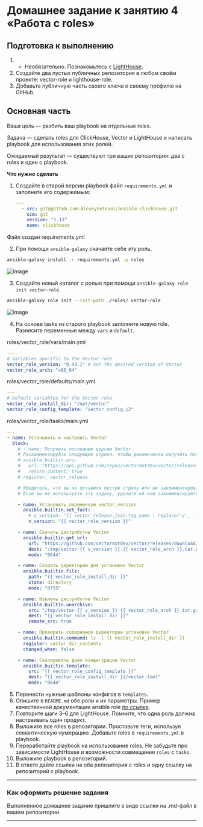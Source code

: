 # Домашнее задание к занятию 4 «Работа с roles»

## Подготовка к выполнению

1. * Необязательно. Познакомьтесь с [LightHouse](https://youtu.be/ymlrNlaHzIY?t=929).
2. Создайте два пустых публичных репозитория в любом своём проекте: vector-role и lighthouse-role.
3. Добавьте публичную часть своего ключа к своему профилю на GitHub.

## Основная часть

Ваша цель — разбить ваш playbook на отдельные roles. 

Задача — сделать roles для ClickHouse, Vector и LightHouse и написать playbook для использования этих ролей. 

Ожидаемый результат — существуют три ваших репозитория: два с roles и один с playbook.

**Что нужно сделать**

1. Создайте в старой версии playbook файл `requirements.yml` и заполните его содержимым:

   ```yaml
   ---
     - src: git@github.com:AlexeySetevoi/ansible-clickhouse.git
       scm: git
       version: "1.13"
       name: clickhouse 
   ```

Файл создан requirements.yml

2. При помощи `ansible-galaxy` скачайте себе эту роль.

```bash
ansible-galaxy install -r requirements.yml -p roles
```
![image](https://github.com/user-attachments/assets/dea4e9cc-f851-4c37-833c-cc089bdc4460)

3. Создайте новый каталог с ролью при помощи `ansible-galaxy role init vector-role`.

```bash
ansible-galaxy role init --init-path ./roles/ vector-role
```
![image](https://github.com/user-attachments/assets/aac4c4dd-43fd-467f-b82a-5f47589dcf04)
 
4. На основе tasks из старого playbook заполните новую role. Разнесите переменные между `vars` и `default`. 

roles/vector_role/vars/main.yml

```yml
---
# Variables specific to the Vector role
vector_role_version: "0.43.1" # Set the desired version of Vector
vector_role_arch: "x86_64"
```
roles/vector_role/defaults/main.yml
```yml
---
# Default variables for the Vector role
vector_role_install_dir: "/opt/vector"
vector_role_config_template: "vector_config.j2"
```
roles/vector_role/tasks/main.yml
```yaml
---
- name: Установить и настроить Vector
  block:
    # - name: Получить последнюю версию Vector
    # Раскомментируйте следующие строки, чтобы динамически получить последнюю версию
    # ansible.builtin.uri:
    #   url: "https://api.github.com/repos/vectordotdev/vector/releases/latest"
    #   return_content: true
    # register: vector_release

    # Убедитесь, что вы не оставили пустую строку или не закомментировали всю задачу
    # Если вы не используете эту задачу, удалите её или закомментируйте

    - name: Установить переменную vector_version
      ansible.builtin.set_fact:
        # v_version: "{{ vector_release.json.tag_name | replace('v', '') }}"
        v_version: "{{ vector_role_version }}"

    - name: Скачать дистрибутив Vector
      ansible.builtin.get_url:
        url: "https://github.com/vectordotdev/vector/releases/download/v{{ v_version }}/vector-{{ v_version }}-{{ vector_role_arch }}-unknown-linux-gnu.tar.gz"
        dest: "/tmp/vector-{{ v_version }}-{{ vector_role_arch }}.tar.gz"
        mode: "0644"

    - name: Создать директорию для установки Vector
      ansible.builtin.file:
        path: "{{ vector_role_install_dir }}"
        state: directory
        mode: "0755"

    - name: Извлечь дистрибутив Vector
      ansible.builtin.unarchive:
        src: "/tmp/vector-{{ v_version }}-{{ vector_role_arch }}.tar.gz"
        dest: "{{ vector_role_install_dir }}"
        remote_src: true

    - name: Проверить содержимое директории установки Vector
      ansible.builtin.command: ls -l {{ vector_role_install_dir }}
      register: vector_dir_contents
      changed_when: false

    - name: Скопировать файл конфигурации Vector
      ansible.builtin.template:
        src: "{{ vector_role_config_template }}"
        dest: "{{ vector_role_install_dir }}/vector.toml"
        mode: "0644"
```


5. Перенести нужные шаблоны конфигов в `templates`.
6. Опишите в `README.md` обе роли и их параметры. Пример качественной документации ansible role [по ссылке](https://github.com/cloudalchemy/ansible-prometheus).
7. Повторите шаги 3–6 для LightHouse. Помните, что одна роль должна настраивать один продукт.
8. Выложите все roles в репозитории. Проставьте теги, используя семантическую нумерацию. Добавьте roles в `requirements.yml` в playbook.
9. Переработайте playbook на использование roles. Не забудьте про зависимости LightHouse и возможности совмещения `roles` с `tasks`.
10. Выложите playbook в репозиторий.
11. В ответе дайте ссылки на оба репозитория с roles и одну ссылку на репозиторий с playbook.

---

### Как оформить решение задания

Выполненное домашнее задание пришлите в виде ссылки на .md-файл в вашем репозитории.

---
